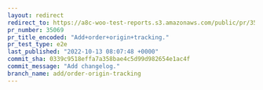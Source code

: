 ```yaml
---
layout: redirect
redirect_to: https://a8c-woo-test-reports.s3.amazonaws.com/public/pr/35069/e2e/index.html
pr_number: 35069
pr_title_encoded: "Add+order+origin+tracking."
pr_test_type: e2e
last_published: "2022-10-13 08:07:48 +0000"
commit_sha: 0339c9518effa7a358bae4c5d99d982654e1ac4f
commit_message: "Add changelog."
branch_name: add/order-origin-tracking
---
```

